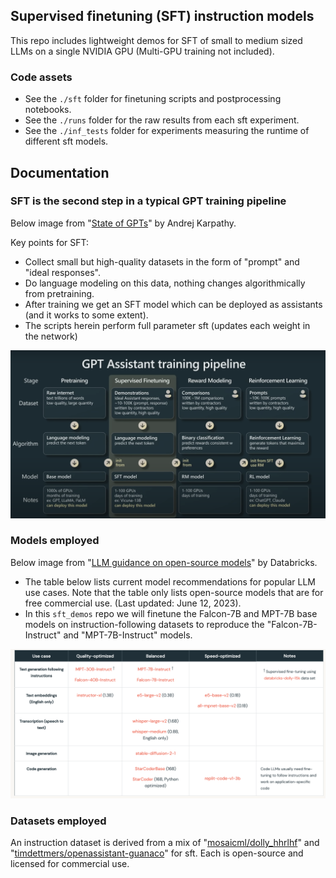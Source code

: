 ## Supervised finetuning (SFT) instruction models

This repo includes lightweight demos for SFT of small to medium sized LLMs on a single NVIDIA GPU (Multi-GPU training not included).

### Code assets

* See the `./sft` folder for finetuning scripts and postprocessing notebooks.
* See the `./runs` folder for the raw results from each sft experiment.
* See the `./inf_tests` folder for experiments measuring the runtime of different sft models.


## Documentation

### SFT is the second step in a typical GPT training pipeline

Below image from "[State of GPTs](https://www.youtube.com/watch?v=bZQun8Y4L2A)" by Andrej Karpathy. 

Key points for SFT:

* Collect small but high-quality datasets in the form of "prompt" and "ideal responses". 
* Do language modeling on this data, nothing changes algorithmically from pretraining. 
* After training we get an SFT model which can be deployed as assistants (and it works to some extent).
* The scripts herein perform full parameter sft (updates each weight in the network)

![training_pipeline](assets/assistant_training_pipeline.png)

### Models employed

Below image from "[LLM guidance on open-source models](https://www.databricks.com/product/machine-learning/large-language-models-oss-guidance)" by Databricks. 

* The table below lists current model recommendations for popular LLM use cases. Note that the table only lists open-source models that are for free commercial use. (Last updated: June 12, 2023). 
* In this `sft_demos` repo we will finetune the Falcon-7B and MPT-7B base models on instruction-following datasets to reproduce the "Falcon-7B-Instruct" and "MPT-7B-Instruct" models. 

![model_reqs](assets/model_reqs.png)

### Datasets employed

An instruction dataset is derived from a mix of "[mosaicml/dolly_hhrlhf](https://huggingface.co/datasets/mosaicml/dolly_hhrlhf)" and "[timdettmers/openassistant-guanaco](https://huggingface.co/datasets/timdettmers/openassistant-guanaco)" for sft. Each is open-source and licensed for commercial use.



